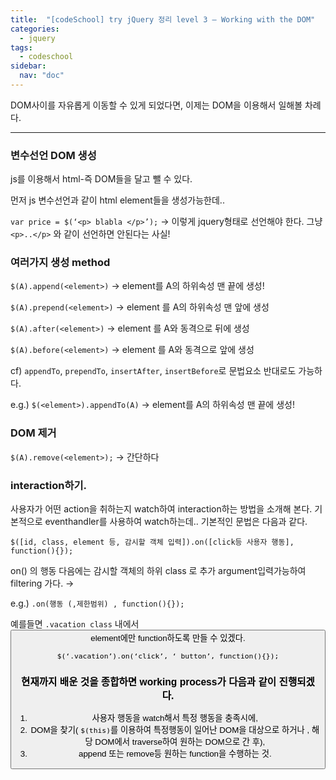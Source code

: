 ```yaml
---
title:  "[codeSchool] try jQuery 정리 level 3 — Working with the DOM"
categories: 
  - jquery
tags:
  - codeschool
sidebar:
  nav: "doc"
---
```


DOM사이를 자유롭게 이동할 수 있게 되었다면, 이제는 DOM을 이용해서 일해볼 차례다.
***


### 변수선언 DOM 생성 

js를 이용해서 html-즉 DOM들을 달고 뺄 수 있다. 

먼저 js 변수선언과 같이 html element들을 생성가능한데..

`var price = $(‘<p> blabla </p>’);` → 이렇게 jquery형태로 선언해야 한다. 그냥 `<p>..</p>` 와 같이 선언하면 안된다는 사실!

### 여러가지 생성 method

`$(A).append(<element>)` → element를 A의 하위속성 맨 끝에 생성!

`$(A).prepend(<element>)` → element 를 A의 하위속성 맨 앞에 생성

`$(A).after(<element>)` → element 를 A와 동격으로 뒤에 생성

`$(A).before(<element>)` → element 를 A와 동격으로 앞에 생성

cf) `appendTo`, `prependTo`, `insertAfter`, `insertBefore`로 문법요소 반대로도 가능하다. 

e.g.) `$(<element>).appendTo(A)` → element를 A의 하위속성 맨 끝에 생성!

### DOM 제거 

`$(A).remove(<element>);` → 간단하다

### interaction하기. 

사용자가 어떤 action을 취하는지 watch하여 interaction하는 방법을 소개해 본다. 기본적으로 eventhandler를 사용하여 watch하는데.. 기본적인 문법은 다음과 같다.

`$([id, class, element 등, 감시할 객체 입력]).on([click등 사용자 행동], function(){});`

on() 의 행동 다음에는 감시할 객체의 하위 class 로 추가 argument입력가능하여 filtering 가다. →

e.g.) `.on(행동 (,제한범위) , function(){});`

예를들면 `.vacation class` 내에서 <button> element에만 function하도록 만들 수 있겠다. 

`$(‘.vacation’).on(‘click’, ‘ button’, function(){});`


### 현재까지 배운 것을 종합하면 working process가 다음과 같이 진행되겠다.

1. 사용자 행동을 watch해서 특정 행동을 충족시에,
2. DOM을 찾기( `$(this)`를 이용하여 특정행동이 일어난 DOM을 대상으로 하거나 , 해당 DOM에서 traverse하여 원하는 DOM으로 간 후),
3. append 또는 remove등 원하는 function을 수행하는 것.
